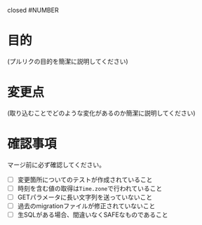 closed #NUMBER

# 目的
(プルリクの目的を簡潔に説明してください)

# 変更点
(取り込むことでどのような変化があるのか簡潔に説明してください)

# 確認事項
マージ前に必ず確認してください。
- [ ] 変更箇所についてのテストが作成されていること
- [ ] 時刻を含む値の取得は`Time.zone`で行われていること
- [ ] GETパラメータに長い文字列を送っていないこと
- [ ] 過去のmigrationファイルが修正されていないこと
- [ ] 生SQLがある場合、間違いなくSAFEなものであること
